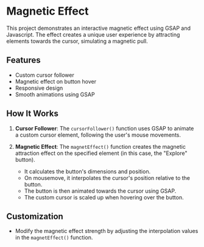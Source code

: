 # Magnetic Effect

This project demonstrates an interactive magnetic effect using GSAP and Javascript. The effect creates a unique user experience by attracting elements towards the cursor, simulating a magnetic pull.

## Features

- Custom cursor follower
- Magnetic effect on button hover
- Responsive design
- Smooth animations using GSAP

## How It Works

1. **Cursor Follower**: The `cursorFollower()` function uses GSAP to animate a custom cursor element, following the user's mouse movements.

2. **Magnetic Effect**: The `magnetEffect()` function creates the magnetic attraction effect on the specified element (in this case, the "Explore" button).
   - It calculates the button's dimensions and position.
   - On mousemove, it interpolates the cursor's position relative to the button.
   - The button is then animated towards the cursor using GSAP.
   - The custom cursor is scaled up when hovering over the button.

## Customization
- Modify the magnetic effect strength by adjusting the interpolation values in the `magnetEffect()` function.